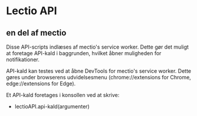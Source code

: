 # Lectio API
## en del af mectio

Disse API-scripts indlæses af mectio's service worker. Dette gør det muligt at foretage API-kald i baggrunden, hvilket åbner muligheden for notifikationer.

API-kald kan testes ved at åbne DevTools for mectio's service worker. Dette gøres under browserens udvidelsesmenu (chrome://extensions for Chrome, edge://extensions for Edge).

Et API-kald foretages i konsollen ved at skrive:
- lectioAPI.api-kald(argumenter)
